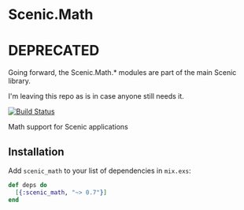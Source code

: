 # Scenic.Math

# DEPRECATED

Going forward, the Scenic.Math.* modules are part of the main Scenic library.

I'm leaving this repo as is in case anyone still needs it.

[![Build Status](https://travis-ci.org/boydm/scenic_math.svg?branch=master)](https://travis-ci.org/boydm/scenic_math)

Math support for Scenic applications

## Installation

Add `scenic_math` to your list of dependencies in `mix.exs`:

```elixir
def deps do
  [{:scenic_math, "~> 0.7"}]
end
```